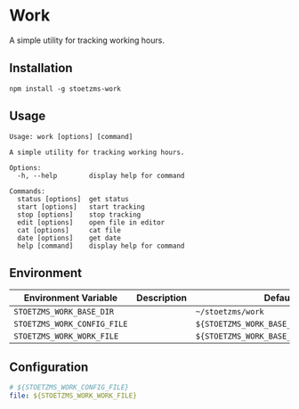 # Work

A simple utility for tracking working hours.

## Installation

```shell
npm install -g stoetzms-work
```

## Usage

```
Usage: work [options] [command]

A simple utility for tracking working hours.

Options:
  -h, --help        display help for command

Commands:
  status [options]  get status
  start [options]   start tracking
  stop [options]    stop tracking
  edit [options]    open file in editor
  cat [options]     cat file
  date [options]    get date
  help [command]    display help for command
```

## Environment

| Environment Variable        | Description | Default                                 | 
|-----------------------------|-------------|-----------------------------------------| 
| `STOETZMS_WORK_BASE_DIR`    |             | `~/stoetzms/work`                       |
| `STOETZMS_WORK_CONFIG_FILE` |             | `${STOETZMS_WORK_BASE_DIR}/config.yaml` |
| `STOETZMS_WORK_WORK_FILE`   |             | `${STOETZMS_WORK_BASE_DIR}/work.log`    |

## Configuration

```yaml
# ${STOETZMS_WORK_CONFIG_FILE}
file: ${STOETZMS_WORK_WORK_FILE}
```
